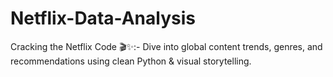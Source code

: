 # Netflix-Data-Analysis
Cracking the Netflix Code 🎬✨:- Dive into global content trends, genres, and recommendations using clean Python &amp; visual storytelling.

